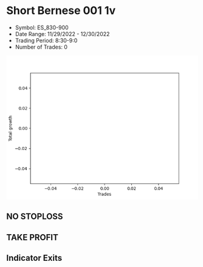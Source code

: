 # Short Bernese 001 1v 
- Symbol: ES_830-900
- Date Range: 11/29/2022 - 12/30/2022
- Trading Period: 8:30-9:0
- Number of Trades: 0

![Plot](ShortBernese0011vES_830-900.png)
## NO STOPLOSS














## TAKE PROFIT











## Indicator Exits

